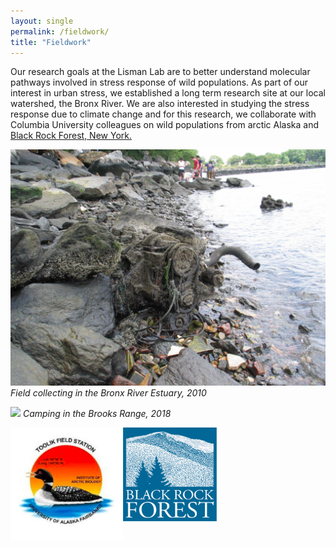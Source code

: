 ```yaml
---
layout: single
permalink: /fieldwork/
title: "Fieldwork"
---
```

Our research goals at the  Lisman Lab are to better understand molecular pathways involved in stress response of wild populations. As part of our interest in urban stress, we established a long term research site at our local watershed, the Bronx River. We are also interested in studying the stress response due to climate change and for this research, we collaborate with Columbia University colleagues on wild populations from arctic Alaska and [Black Rock Forest, New York.](https://www.blackrockforest.org/)



![](/photos/BX_River_2010.jpeg)
*Field collecting in the Bronx River Estuary, 2010*

![](/photos/brooks_range_2018.JPG)
*Camping in the Brooks Range, 2018*


<img align="left" width="180" height="180" src="/photos/toolik_logo.png">
<img align="center" width="150" height="150" src="/photos/blackrockforestlogo.JPG">
